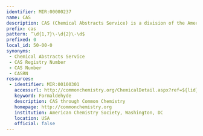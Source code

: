 ```yaml
---
identifier: MIR:00000237
name: CAS
description: CAS (Chemical Abstracts Service) is a division of the American Chemical Society and is the producer of comprehensive databases of chemical information.
prefix: cas
pattern: ^\d{1,7}\-\d{2}\-\d$
prefixed: 0
local_id: 50-00-0
synonyms:
 - Chemical Abstracts Service
 - CAS Registry Number
 - CAS Number
 - CASRN
resources:
 - identifier: MIR:00100301
   accessurl: http://commonchemistry.org/ChemicalDetail.aspx?ref=${lid}
   keyword: Formaldehyde
   description: CAS through Common Chemistry
   homepage: http://commonchemistry.org
   institution: American Chemistry Society, Washington, DC
   location: USA
   official: false
---
```

